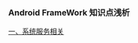### Android FrameWork 知识点浅析

[一、系统服务相关](https://github.com/sunnnydaydev/FrameWork/tree/master/study/1%E3%80%81%E7%B3%BB%E7%BB%9F%E6%9C%8D%E5%8A%A1%E7%9B%B8%E5%85%B3)
